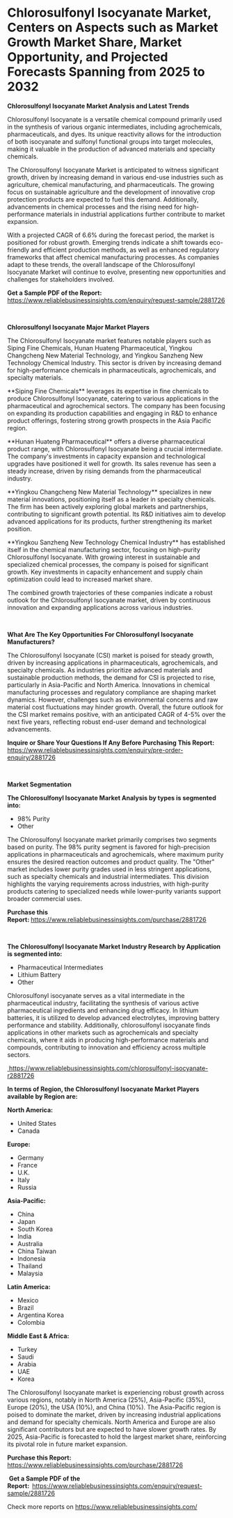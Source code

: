 <p><h1>Chlorosulfonyl Isocyanate Market, Centers on Aspects such as Market Growth Market Share, Market Opportunity, and Projected Forecasts Spanning from 2025 to 2032</h1></p><p><strong>Chlorosulfonyl Isocyanate Market Analysis and Latest Trends</strong></p>
<p><p>Chlorosulfonyl Isocyanate is a versatile chemical compound primarily used in the synthesis of various organic intermediates, including agrochemicals, pharmaceuticals, and dyes. Its unique reactivity allows for the introduction of both isocyanate and sulfonyl functional groups into target molecules, making it valuable in the production of advanced materials and specialty chemicals.</p><p>The Chlorosulfonyl Isocyanate Market is anticipated to witness significant growth, driven by increasing demand in various end-use industries such as agriculture, chemical manufacturing, and pharmaceuticals. The growing focus on sustainable agriculture and the development of innovative crop protection products are expected to fuel this demand. Additionally, advancements in chemical processes and the rising need for high-performance materials in industrial applications further contribute to market expansion.</p><p>With a projected CAGR of 6.6% during the forecast period, the market is positioned for robust growth. Emerging trends indicate a shift towards eco-friendly and efficient production methods, as well as enhanced regulatory frameworks that affect chemical manufacturing processes. As companies adapt to these trends, the overall landscape of the Chlorosulfonyl Isocyanate Market will continue to evolve, presenting new opportunities and challenges for stakeholders involved.</p></p>
<p><strong>Get a Sample PDF of the Report:&nbsp;</strong> <a href="https://www.reliablebusinessinsights.com/enquiry/request-sample/2881726?utm_campaign=2274&utm_medium=2&utm_source=Github&utm_content=ia&utm_term=12032025&utm_id=chlorosulfonyl-isocyanate">https://www.reliablebusinessinsights.com/enquiry/request-sample/2881726</a></p>
<p>&nbsp;</p>
<p><strong>Chlorosulfonyl Isocyanate Major Market Players</strong></p>
<p><p>The Chlorosulfonyl Isocyanate market features notable players such as Siping Fine Chemicals, Hunan Huateng Pharmaceutical, Yingkou Changcheng New Material Technology, and Yingkou Sanzheng New Technology Chemical Industry. This sector is driven by increasing demand for high-performance chemicals in pharmaceuticals, agrochemicals, and specialty materials.</p><p>**Siping Fine Chemicals** leverages its expertise in fine chemicals to produce Chlorosulfonyl Isocyanate, catering to various applications in the pharmaceutical and agrochemical sectors. The company has been focusing on expanding its production capabilities and engaging in R&D to enhance product offerings, fostering strong growth prospects in the Asia Pacific region.</p><p>**Hunan Huateng Pharmaceutical** offers a diverse pharmaceutical product range, with Chlorosulfonyl Isocyanate being a crucial intermediate. The company's investments in capacity expansion and technological upgrades have positioned it well for growth. Its sales revenue has seen a steady increase, driven by rising demands from the pharmaceutical industry.</p><p>**Yingkou Changcheng New Material Technology** specializes in new material innovations, positioning itself as a leader in specialty chemicals. The firm has been actively exploring global markets and partnerships, contributing to significant growth potential. Its R&D initiatives aim to develop advanced applications for its products, further strengthening its market position.</p><p>**Yingkou Sanzheng New Technology Chemical Industry** has established itself in the chemical manufacturing sector, focusing on high-purity Chlorosulfonyl Isocyanate. With growing interest in sustainable and specialized chemical processes, the company is poised for significant growth. Key investments in capacity enhancement and supply chain optimization could lead to increased market share.</p><p>The combined growth trajectories of these companies indicate a robust outlook for the Chlorosulfonyl Isocyanate market, driven by continuous innovation and expanding applications across various industries.</p></p>
<p>&nbsp;</p>
<p><strong>What Are The Key Opportunities For Chlorosulfonyl Isocyanate Manufacturers?</strong></p>
<p><p>The Chlorosulfonyl Isocyanate (CSI) market is poised for steady growth, driven by increasing applications in pharmaceuticals, agrochemicals, and specialty chemicals. As industries prioritize advanced materials and sustainable production methods, the demand for CSI is projected to rise, particularly in Asia-Pacific and North America. Innovations in chemical manufacturing processes and regulatory compliance are shaping market dynamics. However, challenges such as environmental concerns and raw material cost fluctuations may hinder growth. Overall, the future outlook for the CSI market remains positive, with an anticipated CAGR of 4-5% over the next five years, reflecting robust end-user demand and technological advancements.</p></p>
<p><strong>Inquire or Share Your Questions If Any Before Purchasing This Report:</strong> <a href="https://www.reliablebusinessinsights.com/enquiry/pre-order-enquiry/2881726?utm_campaign=2274&utm_medium=2&utm_source=Github&utm_content=ia&utm_term=12032025&utm_id=chlorosulfonyl-isocyanate">https://www.reliablebusinessinsights.com/enquiry/pre-order-enquiry/2881726</a></p>
<p>&nbsp;</p>
<p><strong>Market Segmentation</strong></p>
<p><strong>The Chlorosulfonyl Isocyanate Market Analysis by types is segmented into:</strong></p>
<p><ul><li>98% Purity</li><li>Other</li></ul></p>
<p><p>The Chlorosulfonyl Isocyanate market primarily comprises two segments based on purity. The 98% purity segment is favored for high-precision applications in pharmaceuticals and agrochemicals, where maximum purity ensures the desired reaction outcomes and product quality. The "Other" market includes lower purity grades used in less stringent applications, such as specialty chemicals and industrial intermediates. This division highlights the varying requirements across industries, with high-purity products catering to specialized needs while lower-purity variants support broader commercial uses.</p></p>
<p><strong>Purchase this Report:&nbsp;</strong><a href="https://www.reliablebusinessinsights.com/purchase/2881726?utm_campaign=2274&utm_medium=2&utm_source=Github&utm_content=ia&utm_term=12032025&utm_id=chlorosulfonyl-isocyanate">https://www.reliablebusinessinsights.com/purchase/2881726</a></p>
<p>&nbsp;</p>
<p><strong>The Chlorosulfonyl Isocyanate Market Industry Research by Application is segmented into:</strong></p>
<p><ul><li>Pharmaceutical Intermediates</li><li>Lithium Battery</li><li>Other</li></ul></p>
<p><p>Chlorosulfonyl isocyanate serves as a vital intermediate in the pharmaceutical industry, facilitating the synthesis of various active pharmaceutical ingredients and enhancing drug efficacy. In lithium batteries, it is utilized to develop advanced electrolytes, improving battery performance and stability. Additionally, chlorosulfonyl isocyanate finds applications in other markets such as agrochemicals and specialty chemicals, where it aids in producing high-performance materials and compounds, contributing to innovation and efficiency across multiple sectors.</p></p>
<p><a href="https://www.reliablebusinessinsights.com/chlorosulfonyl-isocyanate-r2881726?utm_campaign=2274&utm_medium=2&utm_source=Github&utm_content=ia&utm_term=12032025&utm_id=chlorosulfonyl-isocyanate">&nbsp;https://www.reliablebusinessinsights.com/chlorosulfonyl-isocyanate-r2881726</a></p>
<p><strong>In terms of Region, the Chlorosulfonyl Isocyanate Market Players available by Region are:</strong></p>
<p>
    <p> <strong> North America: </strong>
        <ul>
            <li>United States</li>
            <li>Canada</li>
        </ul>
        </p> 
    <p> <strong> Europe: </strong>
        <ul>
            <li>Germany</li>
            <li>France</li>
            <li>U.K.</li>
            <li>Italy</li>
            <li>Russia</li>
        </ul>
        </p> 
    <p> <strong> Asia-Pacific: </strong>
        <ul>
            <li>China</li>
            <li>Japan</li>
            <li>South Korea</li>
            <li>India</li>
            <li>Australia</li>
            <li>China Taiwan</li>
            <li>Indonesia</li>
            <li>Thailand</li>
            <li>Malaysia</li>
        </ul>
        </p> 
    <p> <strong> Latin America: </strong>
        <ul>
            <li>Mexico</li>
            <li>Brazil</li>
            <li>Argentina Korea</li>
            <li>Colombia</li>
        </ul>
        </p> 
    <p> <strong> Middle East & Africa: </strong>
        <ul>
            <li>Turkey</li>
            <li>Saudi</li>
            <li>Arabia</li>
            <li>UAE</li>
            <li>Korea</li>
        </ul>
    </p>
    </p>
<p><p>The Chlorosulfonyl Isocyanate market is experiencing robust growth across various regions, notably in North America (25%), Asia-Pacific (35%), Europe (20%), the USA (10%), and China (10%). The Asia-Pacific region is poised to dominate the market, driven by increasing industrial applications and demand for specialty chemicals. North America and Europe are also significant contributors but are expected to have slower growth rates. By 2025, Asia-Pacific is forecasted to hold the largest market share, reinforcing its pivotal role in future market expansion.</p></p>
<p><strong>Purchase this Report: </strong><a href="https://www.reliablebusinessinsights.com/purchase/2881726?utm_campaign=2274&utm_medium=2&utm_source=Github&utm_content=ia&utm_term=12032025&utm_id=chlorosulfonyl-isocyanate">https://www.reliablebusinessinsights.com/purchase/2881726</a></p>
<p>&nbsp;<strong>Get a Sample PDF of the Report:&nbsp;&nbsp;</strong><a href="https://www.reliablebusinessinsights.com/enquiry/request-sample/2881726?utm_campaign=2274&utm_medium=2&utm_source=Github&utm_content=ia&utm_term=12032025&utm_id=chlorosulfonyl-isocyanate">https://www.reliablebusinessinsights.com/enquiry/request-sample/2881726</a></p>
<p><strong></strong></p>
<p>Check more reports on <a href="https://www.reliablebusinessinsights.com/?utm_campaign=2274&utm_medium=2&utm_source=Github&utm_content=ia&utm_term=12032025&utm_id=chlorosulfonyl-isocyanate">https://www.reliablebusinessinsights.com/</a></p>